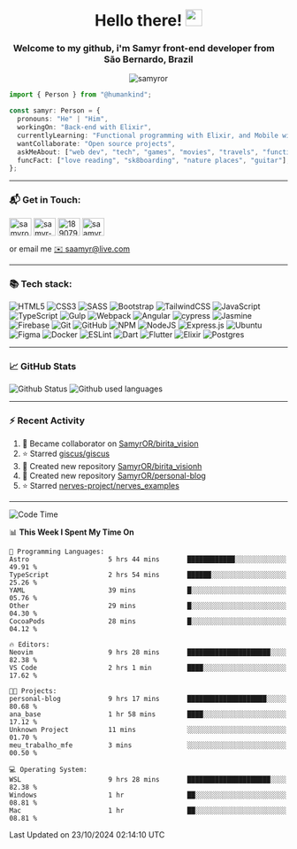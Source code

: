 <h1 align="center">Hello there! <img src="https://raw.githubusercontent.com/iampavangandhi/iampavangandhi/master/gifs/Hi.gif" width="30px"></h1>
<h3 align="center">Welcome to my github, i'm Samyr front-end developer from  <img src="https://cdn-icons-png.flaticon.com/512/197/197386.png" width="13"/>  <b>São Bernardo, Brazil</b></h3>

<p align="center"> <img src="https://komarev.com/ghpvc/?username=samyror&label=Profile%20views&color=0e75b6&style=flat" alt="samyror" /> </p>

```typescript
import { Person } from "@humankind";

const samyr: Person = {
  pronouns: "He" | "Him",
  workingOn: "Back-end with Elixir",
  currentlyLearning: "Functional programming with Elixir, and Mobile with Flutter",
  wantCollaborate: "Open source projects",
  askMeAbout: ["web dev", "tech", "games", "movies", "travels", "functional programming", "mobile"],
  funcFact: ["love reading", "sk8boarding", "nature places", "guitar"],
};
```

---

### 📬 Get in Touch:

<p align="left">
<a href="https://codepen.io/samyror" target="blank"><img align="center" src="https://cdn.jsdelivr.net/gh/devicons/devicon/icons/codepen/codepen-plain.svg" alt="samyror" height="32" width="40" /></a>
<a href="https://linkedin.com/in/samyr-ribeiro-82a720145" target="blank"><img align="center" src="https://cdn.jsdelivr.net/gh/devicons/devicon/icons/linkedin/linkedin-plain.svg" alt="samyr-ribeiro-82a720145" height="32" width="40" /></a>
<a href="https://pt.stackoverflow.com/users/189079" target="blank"><img align="center"  src="https://cdn.jsdelivr.net/npm/simple-icons@v5/icons/stackoverflow.svg" alt="189079" height="32" width="40" /></a>
<a href="https://www.hackerrank.com/saamyr" target="blank"><img align="center" src="https://cdn.jsdelivr.net/npm/simple-icons@v5/icons/hackerrank.svg" alt="saamyr" height="32" width="40" /></a>
</p>

or email me [✉️ saamyr@live.com](mailto:saamyr@live.com)

---

### 📚 Tech stack:

![HTML5](https://img.shields.io/badge/html5-%23E34F26.svg?style=for-the-badge&logo=html5&logoColor=white)
![CSS3](https://img.shields.io/badge/css3-%231572B6.svg?style=for-the-badge&logo=css3&logoColor=white)
![SASS](https://img.shields.io/badge/SASS-hotpink.svg?style=for-the-badge&logo=SASS&logoColor=white)
![Bootstrap](https://img.shields.io/badge/bootstrap-%23563D7C.svg?style=for-the-badge&logo=bootstrap&logoColor=white)
![TailwindCSS](https://img.shields.io/badge/tailwindcss-%2338B2AC.svg?style=for-the-badge&logo=tailwind-css&logoColor=white)
![JavaScript](https://img.shields.io/badge/javascript-%23323330.svg?style=for-the-badge&logo=javascript&logoColor=%23F7DF1E)
![TypeScript](https://img.shields.io/badge/typescript-%23007ACC.svg?style=for-the-badge&logo=typescript&logoColor=white)
![Gulp](https://img.shields.io/badge/GULP-%23CF4647.svg?style=for-the-badge&logo=gulp&logoColor=white)
![Webpack](https://img.shields.io/badge/webpack-%238DD6F9.svg?style=for-the-badge&logo=webpack&logoColor=black)
![Angular](https://img.shields.io/badge/angular-%23DD0031.svg?style=for-the-badge&logo=angular&logoColor=white)
![cypress](https://img.shields.io/badge/-cypress-%23E5E5E5?style=for-the-badge&logo=cypress&logoColor=058a5e)
![Jasmine](https://img.shields.io/badge/-Jasmine-%238A4182?style=for-the-badge&logo=Jasmine&logoColor=white)
![Firebase](https://img.shields.io/badge/firebase-%23039BE5.svg?style=for-the-badge&logo=firebase)
![Git](https://img.shields.io/badge/git-%23F05033.svg?style=for-the-badge&logo=git&logoColor=white)
![GitHub](https://img.shields.io/badge/github-%23121011.svg?style=for-the-badge&logo=github&logoColor=white)
![NPM](https://img.shields.io/badge/NPM-%23000000.svg?style=for-the-badge&logo=npm&logoColor=white)
![NodeJS](https://img.shields.io/badge/node.js-6DA55F?style=for-the-badge&logo=node.js&logoColor=white)
![Express.js](https://img.shields.io/badge/express.js-%23404d59.svg?style=for-the-badge&logo=express&logoColor=%2361DAFB)
![Ubuntu](https://img.shields.io/badge/Ubuntu-E95420?style=for-the-badge&logo=ubuntu&logoColor=white)
![Figma](https://img.shields.io/badge/figma-%23F24E1E.svg?style=for-the-badge&logo=figma&logoColor=white)
![Docker](https://img.shields.io/badge/docker-%230db7ed.svg?style=for-the-badge&logo=docker&logoColor=white)
![ESLint](https://img.shields.io/badge/ESLint-4B3263?style=for-the-badge&logo=eslint&logoColor=white)
![Dart](https://img.shields.io/badge/dart-%230175C2.svg?style=for-the-badge&logo=dart&logoColor=white)
![Flutter](https://img.shields.io/badge/Flutter-%2302569B.svg?style=for-the-badge&logo=Flutter&logoColor=white)
![Elixir](https://img.shields.io/badge/elixir-%234B275F.svg?style=for-the-badge&logo=elixir&logoColor=white)
![Postgres](https://img.shields.io/badge/postgres-%23316192.svg?style=for-the-badge&logo=postgresql&logoColor=white)

---

### 📈 GitHub Stats

![Github Status](https://github-readme-stats.vercel.app/api?username=SamyrOR&show_icons=true&bg_color=FFF&title_color=b80f0a&text_color=000&icon_color=b80f0a&border_color=a9a9a9&line_height=20)
![Github used languages](https://github-readme-stats.vercel.app/api/top-langs?username=samyror&show_icons=true&locale=en&layout=compact&bg_color=FFF&title_color=b80f0a&text_color=000&icon_color=b80f0a&border_color=a9a9a9)

---

### ⚡ Recent Activity

<!--RECENT_ACTIVITY:start-->
1. 🤝 Became collaborator on [SamyrOR/birita_vision](https://github.com/SamyrOR/birita_vision)
2. ⭐ Starred [giscus/giscus](https://github.com/giscus/giscus)
3. 📔 Created new repository [SamyrOR/birita_visionh](https://github.com/SamyrOR/birita_visionh)
4. 📔 Created new repository [SamyrOR/personal-blog](https://github.com/SamyrOR/personal-blog)
5. ⭐ Starred [nerves-project/nerves_examples](https://github.com/nerves-project/nerves_examples)
<!--RECENT_ACTIVITY:end-->

---

<!--START_SECTION:waka-->
![Code Time](http://img.shields.io/badge/Code%20Time-2%2C490%20hrs%2011%20mins-blue)

📊 **This Week I Spent My Time On** 

```text
💬 Programming Languages: 
Astro                    5 hrs 44 mins       ████████████░░░░░░░░░░░░░   49.91 % 
TypeScript               2 hrs 54 mins       ██████░░░░░░░░░░░░░░░░░░░   25.26 % 
YAML                     39 mins             █░░░░░░░░░░░░░░░░░░░░░░░░   05.76 % 
Other                    29 mins             █░░░░░░░░░░░░░░░░░░░░░░░░   04.30 % 
CocoaPods                28 mins             █░░░░░░░░░░░░░░░░░░░░░░░░   04.12 % 

🔥 Editors: 
Neovim                   9 hrs 28 mins       █████████████████████░░░░   82.38 % 
VS Code                  2 hrs 1 min         ████░░░░░░░░░░░░░░░░░░░░░   17.62 % 

🐱‍💻 Projects: 
personal-blog            9 hrs 17 mins       ████████████████████░░░░░   80.68 % 
ana_base                 1 hr 58 mins        ████░░░░░░░░░░░░░░░░░░░░░   17.12 % 
Unknown Project          11 mins             ░░░░░░░░░░░░░░░░░░░░░░░░░   01.70 % 
meu_trabalho_mfe         3 mins              ░░░░░░░░░░░░░░░░░░░░░░░░░   00.50 % 

💻 Operating System: 
WSL                      9 hrs 28 mins       █████████████████████░░░░   82.38 % 
Windows                  1 hr                ██░░░░░░░░░░░░░░░░░░░░░░░   08.81 % 
Mac                      1 hr                ██░░░░░░░░░░░░░░░░░░░░░░░   08.81 % 
```


 Last Updated on 23/10/2024 02:14:10 UTC
<!--END_SECTION:waka-->
